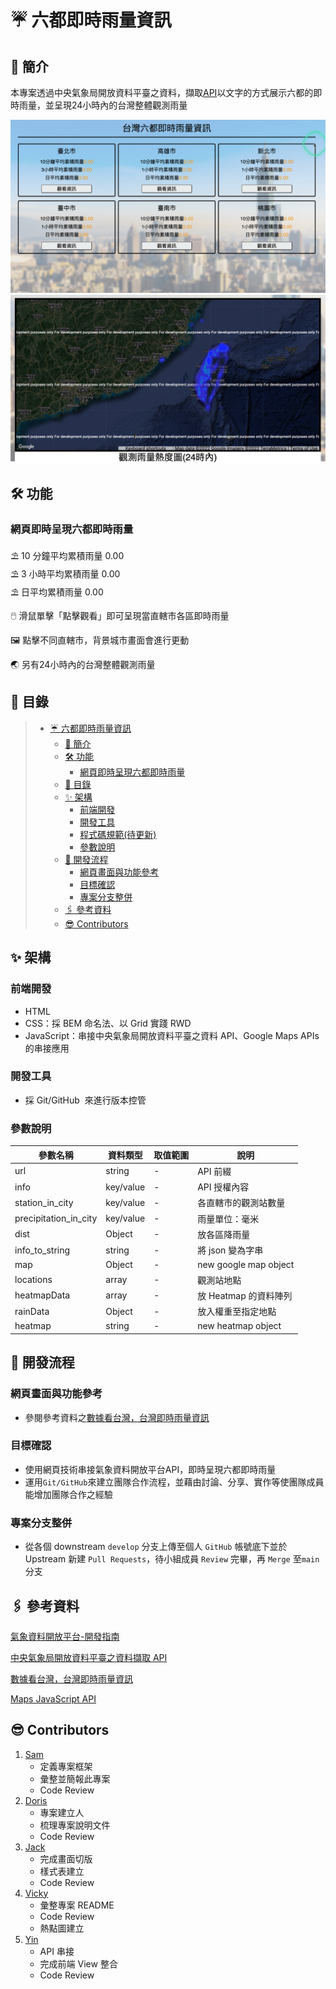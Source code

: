 # ☔ 六都即時雨量資訊

## 🍹 簡介

本專案透過中央氣象局開放資料平臺之資料，擷取[API](https://opendata.cwb.gov.tw/dist/opendata-swagger.html)以文字的方式展示六都的即時雨量，並呈現24小時內的台灣整體觀測雨量

![screen shot](./images/screen%20shot.gif "screen shot")
![screen shot](./images/Screen%20Shot%202022-04-21%20at%209.06.00%20PM.png)

## 🛠️ 功能

### 網頁即時呈現六都即時雨量

⛱️ 10 分鐘平均累積雨量 0.00<br>
⛱ 3 小時平均累積雨量 0.00<br>
⛱ 日平均累積雨量 0.00<br>

🖱️ 滑鼠單擊「點擊觀看」即可呈現當直轄市各區即時雨量

🖼️ 點擊不同直轄市，背景城市畫面會進行更動

🌏 另有24小時內的台灣整體觀測雨量

## 📂 目錄

>   - [☔ 六都即時雨量資訊](#-六都即時雨量資訊)
>     - [🍹 簡介](#-簡介)
>     - [🛠️ 功能](#️-功能)
>       - [網頁即時呈現六都即時雨量](#網頁即時呈現六都即時雨量)
>     - [📂 目錄](#-目錄)
>     - [✨ 架構](#-架構)
>       - [前端開發](#前端開發)
>       - [開發工具](#開發工具)
>       - [程式碼規範(待更新)](#程式碼規範待更新)
>       - [參數說明](#參數說明)
>     - [📑 開發流程](#-開發流程)
>       - [網頁畫面與功能參考](#網頁畫面與功能參考)
>       - [目標確認](#目標確認)
>       - [專案分支整併](#專案分支整併)
>     - [🖇️ 參考資料](#️-參考資料)
>     - [😎 Contributors](#-contributors)


## ✨ 架構

### 前端開發

- HTML
- CSS：採 BEM 命名法、以 Grid 實踐 RWD
- JavaScript：串接中央氣象局開放資料平臺之資料 API、Google Maps APIs的串接應用

### 開發工具

- 採 Git/GitHub  來進行版本控管

### 參數說明

| 參數名稱              | 資料類型  | 取值範圍 | 說明                         |
| --------------------- | --------- | -------- | ---------------------------- |
| url                   | string    | -        | API 前綴                     |
| info                  | key/value | -        | API 授權內容                 |
| station_in_city       | key/value | -        | 各直轄市的觀測站數量         |
| precipitation_in_city | key/value | -        | 雨量單位：毫米               |
| dist                  | Object    | -        | 放各區降雨量                 |
| info_to_string        | string    | -        | 將 json 變為字串             |
| map                   | Object    | -        | new google map object       |
| locations             | array     | -        | 觀測站地點                    |
| heatmapData           | array     | -        | 放 Heatmap 的資料陣列         |
| rainData              | Object    | -        | 放入權重至指定地點             |
| heatmap               | string    | -        | new heatmap object          |

## 📑 開發流程

### 網頁畫面與功能參考

- 參閱參考資料之[數據看台灣，台灣即時雨量資訊](https://www.taiwanstat.com/)

### 目標確認

- 使用網頁技術串接氣象資料開放平台API，即時呈現六都即時雨量
- 運用`Git/GitHub`來建立團隊合作流程，並藉由討論、分享、實作等使團隊成員能增加團隊合作之經驗

### 專案分支整併

- 從各個 downstream `develop` 分支上傳至個人 `GitHub` 帳號底下並於 Upstream 新建 `Pull Requests`，待小組成員 `Review` 完畢，再 `Merge` 至`main` 分支

## 🖇️ 參考資料

[氣象資料開放平台-開發指南](https://opendata.cwb.gov.tw/devManual/insrtuction)

[中央氣象局開放資料平臺之資料擷取 API](https://opendata.cwb.gov.tw/dist/opendata-swagger.html)

[數據看台灣，台灣即時雨量資訊](https://www.taiwanstat.com/)

[Maps JavaScript API](https://developers.google.com/maps/documentation/javascript/overview#maps_map_simple-javascript)

## 😎 Contributors

1. [Sam](https://github.com/TWcamel)
   - 定義專案框架
   - 彙整並簡報此專案
   - Code Review
2. [Doris](https://github.com/pingdori)
   - 專案建立人
   - 梳理專案說明文件 
   - Code Review
3. [Jack](https://github.com/JackTsai890405)
   - 完成畫面切版
   - 樣式表建立
   - Code Review
4. [Vicky](https://github.com/vicky-playground)
   - 彙整專案 README
   - Code Review
   - 熱點圖建立
5. [Yin](https://github.com/Yintc123)
   - API 串接 
   - 完成前端 View 整合
   - Code Review
